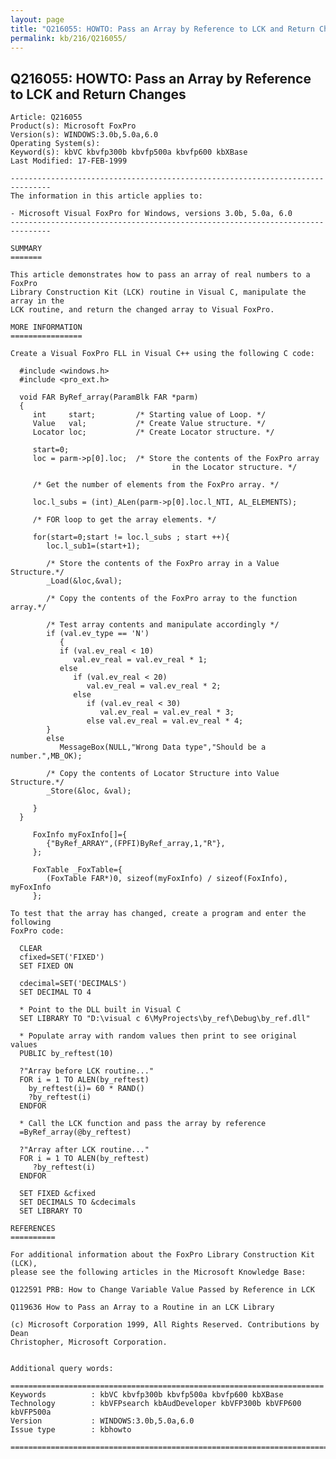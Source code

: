 ```yaml
---
layout: page
title: "Q216055: HOWTO: Pass an Array by Reference to LCK and Return Changes"
permalink: kb/216/Q216055/
---
```


## Q216055: HOWTO: Pass an Array by Reference to LCK and Return Changes

	Article: Q216055
	Product(s): Microsoft FoxPro
	Version(s): WINDOWS:3.0b,5.0a,6.0
	Operating System(s): 
	Keyword(s): kbVC kbvfp300b kbvfp500a kbvfp600 kbXBase
	Last Modified: 17-FEB-1999
	
	-------------------------------------------------------------------------------
	The information in this article applies to:
	
	- Microsoft Visual FoxPro for Windows, versions 3.0b, 5.0a, 6.0 
	-------------------------------------------------------------------------------
	
	SUMMARY
	=======
	
	This article demonstrates how to pass an array of real numbers to a FoxPro
	Library Construction Kit (LCK) routine in Visual C, manipulate the array in the
	LCK routine, and return the changed array to Visual FoxPro.
	
	MORE INFORMATION
	================
	
	Create a Visual FoxPro FLL in Visual C++ using the following C code:
	
	  #include <windows.h>
	  #include <pro_ext.h>
	
	  void FAR ByRef_array(ParamBlk FAR *parm)
	  {
	     int     start;         /* Starting value of Loop. */ 
	     Value   val;           /* Create Value structure. */ 
	     Locator loc;           /* Create Locator structure. */ 
	
	     start=0;
	     loc = parm->p[0].loc;  /* Store the contents of the FoxPro array
	                                    in the Locator structure. */ 
	
	     /* Get the number of elements from the FoxPro array. */ 
	
	     loc.l_subs = (int)_ALen(parm->p[0].loc.l_NTI, AL_ELEMENTS);
	
	     /* FOR loop to get the array elements. */ 
	
	     for(start=0;start != loc.l_subs ; start ++){
	        loc.l_sub1=(start+1);
	
	        /* Store the contents of the FoxPro array in a Value Structure.*/ 
	        _Load(&loc,&val);
	
	        /* Copy the contents of the FoxPro array to the function array.*/ 
	  		
	        /* Test array contents and manipulate accordingly */ 
	        if (val.ev_type == 'N') 
	           {
	           if (val.ev_real < 10) 
	              val.ev_real = val.ev_real * 1;
	           else 
	              if (val.ev_real < 20) 
	                 val.ev_real = val.ev_real * 2;
	              else 
	                 if (val.ev_real < 30)
	                    val.ev_real = val.ev_real * 3;
	                 else val.ev_real = val.ev_real * 4;	
	        }
	        else
	           MessageBox(NULL,"Wrong Data type","Should be a number.",MB_OK);
	  		
	        /* Copy the contents of Locator Structure into Value Structure.*/ 
	        _Store(&loc, &val); 	 
	  		   
	     }		
	  }
	
	     FoxInfo myFoxInfo[]={
	        {"ByRef_ARRAY",(FPFI)ByRef_array,1,"R"},
	     };
	
	     FoxTable _FoxTable={
	        (FoxTable FAR*)0, sizeof(myFoxInfo) / sizeof(FoxInfo), myFoxInfo
	     };
	
	To test that the array has changed, create a program and enter the following
	FoxPro code:
	
	  CLEAR
	  cfixed=SET('FIXED')
	  SET FIXED ON
	
	  cdecimal=SET('DECIMALS')
	  SET DECIMAL TO 4
	
	  * Point to the DLL built in Visual C 
	  SET LIBRARY TO "D:\visual c 6\MyProjects\by_ref\Debug\by_ref.dll"
	
	  * Populate array with random values then print to see original values
	  PUBLIC by_reftest(10)
	
	  ?"Array before LCK routine..."
	  FOR i = 1 TO ALEN(by_reftest)
	  	by_reftest(i)= 60 * RAND()
	  	?by_reftest(i)
	  ENDFOR
	
	  * Call the LCK function and pass the array by reference
	  =ByRef_array(@by_reftest)
	
	  ?"Array after LCK routine..."
	  FOR i = 1 TO ALEN(by_reftest)
	     ?by_reftest(i)
	  ENDFOR
	
	  SET FIXED &cfixed
	  SET DECIMALS TO &cdecimals
	  SET LIBRARY TO
	
	REFERENCES
	==========
	
	For additional information about the FoxPro Library Construction Kit (LCK),
	please see the following articles in the Microsoft Knowledge Base:
	
	Q122591 PRB: How to Change Variable Value Passed by Reference in LCK
	
	Q119636 How to Pass an Array to a Routine in an LCK Library
	
	(c) Microsoft Corporation 1999, All Rights Reserved. Contributions by Dean
	Christopher, Microsoft Corporation.
	
	
	Additional query words:
	
	======================================================================
	Keywords          : kbVC kbvfp300b kbvfp500a kbvfp600 kbXBase 
	Technology        : kbVFPsearch kbAudDeveloper kbVFP300b kbVFP600 kbVFP500a
	Version           : WINDOWS:3.0b,5.0a,6.0
	Issue type        : kbhowto
	
	=============================================================================
	
